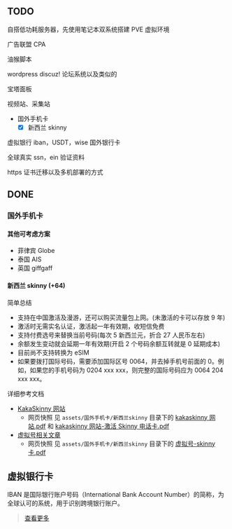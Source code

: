 ## TODO

自搭低功耗服务器，先使用笔记本双系统搭建 PVE 虚拟环境

广告联盟 CPA

油猴脚本

wordpress
discuz! 论坛系统以及类似的

宝塔面板

视频站、采集站

- 国外手机卡
  - [x] 新西兰 skinny

虚拟银行 iban，USDT，wise 国外银行卡

全球真实 ssn，ein 验证资料

https 证书迁移以及多机部署的方式

## DONE

### 国外手机卡

#### 其他可考虑方案

- 菲律宾 Globe
- 泰国 AIS
- 英国 giffgaff

#### 新西兰 skinny (+64)

简单总结

- 支持在中国激活及漫游，还可以购买流量包上网。(未激活的卡可以存放 9 年)
- 激活时无需实名认证，激活起一年有效期，收短信免费
- 支持付费选号来替换当前号码(每次 5 新西兰元，折合 27 人民币左右)
- 余额发生变动就会延期一年有效期(开启 2 个号码余额互转就是 0 延期成本)
- 目前尚不支持转换为 eSIM
- 如果要拨打国际号码，需要添加国际区号 0064，并去掉手机号前面的 0。例如，如果您的手机号码为 0204 xxx xxx，则完整的国际号码应为 0064 204 xxx xxx。

详细参考文档

- [KakaSkinny 网站](https://kakaskinny.com/)
  - 网页快照 见 `assets/国外手机卡/新西兰skinny` 目录下的 [kakaskinny 网站.pdf](./assets/国外手机卡/新西兰skinny/kakaSkinny网站.pdf) 和 [kakaskinny 网站-激活 Skinny 电话卡.pdf](./assets/国外手机卡/新西兰skinny/kakaskinny网站-激活Skinny电话卡.pdf)
- [虚拟号相关文章](https://xunihao.net/5498.html#Skinny-4)
  - 网页快照 见 `assets/国外手机卡/新西兰skinny` 目录下的 [虚拟号-skinny 卡.pdf](虚拟号-skinny卡.pdf)

## 虚拟银行卡

IBAN 是国际银行账户号码（International Bank Account Number）的简称，为全球认可的系统，用于识别跨境银行账户。

> [查看更多](https://internationalservices.hsbc.com/zh-cn/international-banking/iban-explained/)
